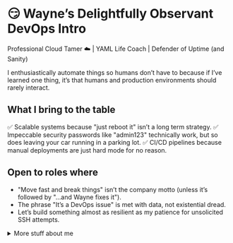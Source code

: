 # 😏 Wayne’s Delightfully Observant DevOps Intro

Professional Cloud Tamer ☁️ | YAML Life Coach | Defender of Uptime (and Sanity)

I enthusiastically automate things so humans don’t have to because if I’ve learned one thing, it’s that humans and production environments should rarely interact.

## What I bring to the table

✅ Scalable systems because "just reboot it" isn’t a long term strategy.
✅ Impeccable security passwords like "admin123" technically work, but so does leaving your car running in a parking lot.
✅ CI/CD pipelines because manual deployments are just hard mode for no reason.

## Open to roles where

- "Move fast and break things" isn’t the company motto (unless it’s followed by "...and Wayne fixes it").
- The phrase "It’s a DevOps issue" is met with data, not existential dread.
- Let’s build something almost as resilient as my patience for unsolicited SSH attempts.

<details>
<summary>More stuff about me</summary>

## Technologies and Tools 🛠️

- **CI/CD**: ArgoCD, GoCD, Github Actions, Gitlab CI, Jenkins
- **Cloud**: AWS, Azure
- **Containerization**: Docker, Kubernetes, ECS, EKS
- **IaC**: Pulumi, Terraform, Spacelift
- **Monitoring**: Prometheus, Grafana, ElasticSearch
- **Scripting**: bash, Python, Powershell
- **Security**: Snyk
- **Version Control**: Bitbucket, Git, Github, Gitlab

### Work experience 👔

| Job Position                  | Company                    | Work Period       |
| ----------------------------- | -------------------------- | ----------------- |
| Sr. Cloud Reliability Engineer| OutSystems                 | 2023-04 — 2025-02 |
| Cloud Reliability Engineer    | OutSystems                 | 2021-09 — 2023-04 |
| Sr. DevOps Engineer           | Global Payments Integrated | 2020-02 — 2021-09 |
| DevOps Engineer               | Global Payments Integrated | 2019-04 — 2020-02 |
| Build & Release Engineer      | BCBSMA                     | 2016-04 — 2019-04 |
| Release Engineer              | Computershare USA          | 2012-11 — 2016-04 |
| Operations Analyst            | Epsilon                    | 2010-02 — 2012-11 |
| Software Engineer             | CSC                        | 2007-04 — 2010-01 |

### Education 🎓

- [South Carolina State University](https://www.scsu.edu)

### Languages 🌐

| Language      | Proficiency               |
| ------------- | ------------------------- |
| English       | Native language           |
| German        | A1                        |
| Dutch         | A1                        |

## What I'm currently learning 📚

- Golang
- Typescript
- Concepts in DevSecOps, Platform Engineering, and Site Reliability to further my skill set

More information in my [Linkedin](https://www.linkedin.com/in/waynemajorit/) 🚀

</details>

